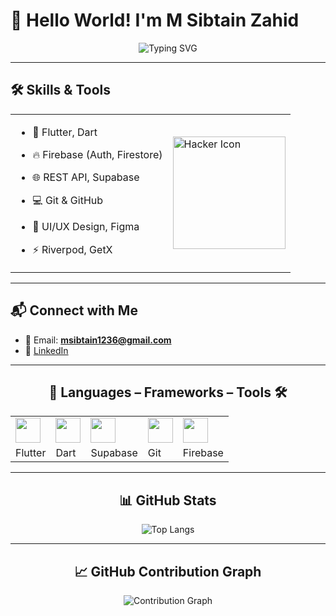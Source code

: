 # 👋 Hello World! I'm M Sibtain Zahid  

<div align="center">  
  <img src="https://readme-typing-svg.herokuapp.com?font=Fira+Code&size=35&duration=3000&pause=1000&color=58A6FF&center=true&vCenter=true&repeat=true&width=500&height=70&lines=Flutter+Engineer;Mobile+App+Developer;Cross+Platform+Expert;Dart+Developer" alt="Typing SVG">  
</div>  

---

## 🛠️ Skills & Tools  

<table>
  <tr>
    <td>
      
- 🚀 Flutter, Dart  
- 🔥 Firebase (Auth, Firestore)  
- 🌐 REST API, Supabase  
- 💻 Git & GitHub  
- 🎨 UI/UX Design, Figma  
- ⚡ Riverpod, GetX  

    </td>
    <td>
      <img src="https://i.ibb.co/Nn3WnD1/hacker.png" alt="Hacker Icon" width="180"/>
    </td>
  </tr>
</table>

---

## 📬 Connect with Me  
- 📧 Email: **msibtain1236@gmail.com**  
- 💼 [LinkedIn](https://www.linkedin.com/in/msibtainzahid/)  

---

<div align="center">  

## 🔧 Languages – Frameworks – Tools 🛠️  

| | | | | |
|---|---|---|---|---|
| <img src="https://cdn.jsdelivr.net/gh/devicons/devicon/icons/flutter/flutter-original.svg" width="40" height="40"/> | <img src="https://cdn.jsdelivr.net/gh/devicons/devicon/icons/dart/dart-original.svg" width="40" height="40"/> | <img src="https://cdn.jsdelivr.net/gh/devicons/devicon/icons/supabase/supabase-original.svg" width="40" height="40"/> | <img src="https://cdn.jsdelivr.net/gh/devicons/devicon/icons/git/git-original.svg" width="40" height="40"/> | <img src="https://cdn.jsdelivr.net/gh/devicons/devicon/icons/firebase/firebase-plain.svg" width="40" height="40"/> |  
| Flutter | Dart | Supabase | Git | Firebase |  

---

## 📊 GitHub Stats  

<div align="center">  
  <img src="https://github-readme-stats.vercel.app/api/top-langs/?username=Sibtain-maker&layout=compact&theme=dark" alt="Top Langs"/>  
</div>  

---

## 📈 GitHub Contribution Graph  

<div align="center">  
  <img src="https://github-readme-activity-graph.vercel.app/graph?username=Sibtain-maker&theme=react-dark&area=true&hide_border=true" alt="Contribution Graph"/>  
</div>  

</div>
